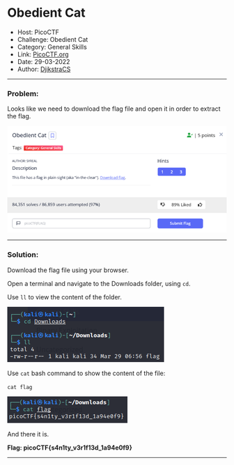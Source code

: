 # **Obedient Cat**
* Host: PicoCTF 
* Challenge:  Obedient Cat
* Category: General Skills
* Link: [PicoCTF.org](https://picoctf.org/)
* Date: 29-03-2022
* Author: [DjikstraCS](https://github.com/DjikstraCS)

---

### **Problem:**
Looks like we need to download the flag file and open it in order to extract the flag.

![](./attachments/Pasted%20image%2020220329124831.png)

---

### **Solution:**

Download the flag file using your browser.

Open a terminal and navigate to the Downloads folder, using `cd`.

Use `ll` to view the content of the folder.

![](./attachments/Pasted%20image%2020220329130407.png)

Use `cat` bash command to show the content of the file:

`cat flag`

![](./attachments/Pasted%20image%2020220329130444.png)

And there it is.

**Flag: picoCTF{s4n1ty_v3r1f13d_1a94e0f9}**


---

